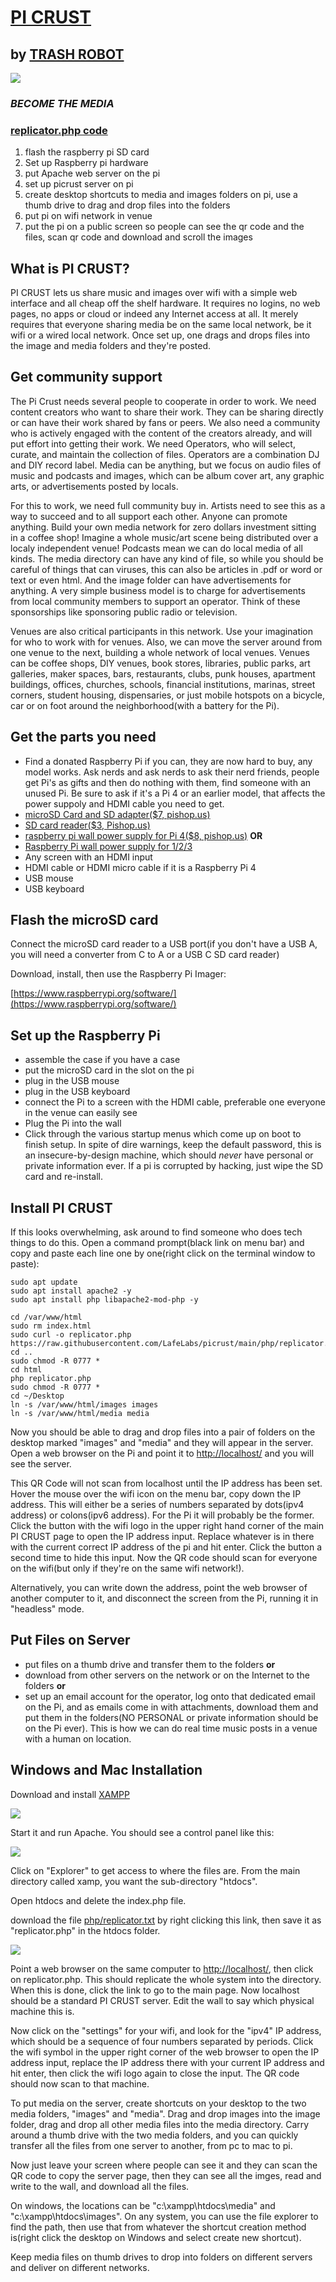 # [PI CRUST](https://github.com/LafeLabs/picrust)
 
## by [TRASH ROBOT](https://www.trashrobot.org)

![](https://i.imgur.com/fmUlljl.png)

### ***BECOME THE MEDIA***


### [replicator.php code](https://raw.githubusercontent.com/LafeLabs/picrust/main/php/replicator.txt)
 
 1. flash the raspberry pi SD card
 2. Set up Raspberry pi hardware
 3. put Apache web server on the pi
 4. set up picrust server on pi
 5. create desktop shortcuts to media and images folders on pi, use a thumb drive to drag and drop files into the folders
 6. put pi on wifi network in venue
 7. put the pi on a public screen so people can see the qr code and the files, scan qr code and download and scroll the images

## What is PI CRUST?

PI CRUST lets us share music and images over wifi with a simple web interface and all cheap off the shelf hardware.  It requires no logins, no web pages, no apps or cloud or indeed any Internet access at all.  It merely requires that everyone sharing media be on the same local network, be it wifi or a wired local network.  Once set up, one drags and drops files into the image and media folders and they're posted.


## Get community support

The Pi Crust needs several people to cooperate in order to work.  We need content creators who want to share their work.  They can be sharing directly or can have their work shared by fans or peers.  We also need a community who is actively engaged with the content of the creators already, and will put effort into getting their work.  We need Operators, who will select, curate, and maintain the collection of files.  Operators are a combination DJ and DIY record label. Media can be anything, but we focus on audio files of music and podcasts and images, which can be album cover art, any graphic arts, or advertisements posted by locals.

For this to work, we need full community buy in.  Artists need to see this as a way to succeed and to all support each other.  Anyone can promote anything.  Build your own media network for zero dollars investment sitting in a coffee shop! Imagine a whole music/art scene being distributed over a localy independent venue! Podcasts mean we can do local media of all kinds. The media directory can have any kind of file, so while you should be careful of things that can viruses, this can also be articles in .pdf or word or text or even html.  And the image folder can have advertisements for anything.  A very simple business model is to charge for advertisements from local community members to support an operator.  Think of these sponsorships like sponsoring public radio or television.

Venues are also critical participants in this network. Use your imagination for who to work with for venues.  Also, we can move the server around from one venue to the next, building a whole network of local venues.  Venues can be coffee shops, DIY venues, book stores, libraries, public parks, art galleries, maker spaces, bars, restaurants, clubs, punk houses, apartment buildings, offices, churches, schools, financial institutions, marinas, street corners, student housing, dispensaries, or just mobile hotspots on a bicycle, car or on foot around the neighborhood(with a battery for the Pi).


## Get the parts you need

 - Find a donated Raspberry Pi if you can, they are now hard to buy, any model works. Ask nerds and ask nerds to ask their nerd friends, people get Pi's as gifts and then do nothing with them, find someone with an unused Pi.  Be sure to ask if it's a Pi 4 or an earlier model, that affects the power suppoly and HDMI cable you need to get.
 - [microSD Card and SD adapter($7, pishop.us)](https://www.pishop.us/product/microsd-card-32-gb-class-10-blank/)
 - [SD card reader($3, Pishop.us)](https://www.pishop.us/product/high-speed-micro-sd-card-reader-maximum-128gb-black/)
 - [raspberry pi wall power supply for Pi 4($8, pishop.us)](https://www.pishop.us/product/raspberry-pi-15w-power-supply-us-black/) **OR**
 - [Raspberry Pi wall power supply for 1/2/3](https://www.pishop.us/product/raspberry-pi-12-5w-power-supply-us-white/)
 - Any screen with an HDMI input
 - HDMI cable or HDMI micro cable if it is a Raspberry Pi 4
 - USB mouse
 - USB keyboard


## Flash the microSD card 

 Connect the microSD card reader to a USB port(if you don't have a USB A, you will need a converter from C to A or a USB C SD card reader)

Download, install, then use the Raspberry Pi Imager:

[https://www.raspberrypi.org/software/](https://www.raspberrypi.org/software/)


## Set up the Raspberry Pi

 - assemble the case if you have a case
 - put the microSD card in the slot on the pi
 - plug in the USB mouse
 - plug in the USB keyboard
 - connect the Pi to a screen with the HDMI cable, preferable one everyone in the venue can easily see
 - Plug the Pi into the wall
 - Click through the various startup menus which come up on boot to finish setup. In spite of dire warnings, keep the default password, this is an insecure-by-design machine, which should *never* have personal or private information ever.  If a pi is corrupted by hacking, just wipe the SD card and re-install.


## Install PI CRUST

If this looks overwhelming, ask around to find someone who does tech things to do this. Open a command prompt(black link on menu bar) and copy and paste each line one by one(right click on the terminal window to paste):


```
sudo apt update
sudo apt install apache2 -y
sudo apt install php libapache2-mod-php -y

cd /var/www/html
sudo rm index.html
sudo curl -o replicator.php https://raw.githubusercontent.com/LafeLabs/picrust/main/php/replicator.txt
cd ..
sudo chmod -R 0777 *
cd html
php replicator.php
sudo chmod -R 0777 *
cd ~/Desktop
ln -s /var/www/html/images images
ln -s /var/www/html/media media
```

Now you should be able to drag and drop files into a pair of folders on the desktop marked "images" and "media" and they will appear in the server.  Open a web browser on the Pi and point it to [http://localhost/](http://localhost/) and you will see the server.  

This QR Code will not scan from localhost until the IP address has been set.  Hover the mouse over the wifi icon on the menu bar, copy down the IP address.  This will either be a series of numbers separated by dots(ipv4 address) or colons(ipv6 address).  For the Pi it will probably be the former.  Click the button with the wifi logo in the upper right hand corner of the main PI CRUST page to open the IP address input.  Replace whatever is in there with the current correct IP address of the pi and hit enter.  Click the button a second time to hide this input.  Now the QR code should scan for everyone on the wifi(but only if they're on the same wifi network!).  

Alternatively, you can write down the address, point the web browser of another computer to it, and disconnect the screen from the Pi, running it in "headless" mode.  

## Put Files on Server

 - put files on a thumb drive and transfer them to the folders **or**
 - download from other servers on the network or on the Internet to the folders **or**
 - set up an email account for the operator, log onto that dedicated email on the Pi, and as emails come in with attachments, download them and put them in the folders(NO PERSONAL or private information should be on the Pi ever).  This is how we can do real time music posts in a venue with a human on location.
 
## Windows and Mac Installation

 Download and install [XAMPP](https://www.apachefriends.org/index.html)
 
 ![](https://i.imgur.com/G90zeyE.png)
 
 Start it and run Apache. You should see a control panel like this:
 
 ![](https://i.imgur.com/wgpIqfH.png)
 
 Click on "Explorer" to get access to where the files are.  From the main directory called xamp, you want the sub-directory "htdocs".  
 
 Open htdocs and  delete the index.php file.
 
download the file [php/replicator.txt](https://raw.githubusercontent.com/LafeLabs/picrust/main/php/replicator.txt) by right clicking this link, then save it as "replicator.php" in the htdocs folder.  
 
 
 ![](https://i.imgur.com/EpHYYOd.png)

Point a web browser on the same computer to [http://localhost/](http://localhost), then click on replicator.php.  This should replicate the whole system into the directory.  When this is done, click the link to go to the main page.  Now localhost should be a standard PI CRUST server.  Edit the wall to say which physical machine this is.  

Now click on the "settings" for your wifi, and look for the "ipv4" IP address, which should be a sequence of four numbers separated by periods.  Click the wifi symbol in the upper right corner of the web browser to open the IP address input, replace the IP address there with your current IP address and hit enter, then click the wifi logo again to close the input.  The QR code should now scan to that machine.

To put media on the server, create shortcuts on your desktop to the two media folders, "images" and "media".  Drag and drop images into the image folder, drag and drop all other media files into the media directory.  Carry around a thumb drive with the two media folders, and you can quickly transfer all the files from one server to another, from pc to mac to pi.  

Now just leave your screen where people can see it and they can scan the QR code to copy the server page, then they can see all the imges, read and write to the wall, and download all the files.

On windows, the locations can be "c:\xampp\htdocs\media" and "c:\xampp\htdocs\images".  On any system, you can use the file explorer to find the path, then use that from whatever the shortcut creation method is(right click the desktop on Windows and select create new shortcut).

Keep media files on thumb drives to drop into folders on different servers and deliver on different networks.
